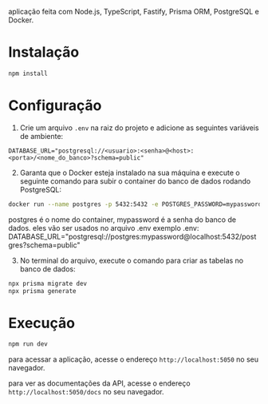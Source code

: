 aplicação feita com Node.js, TypeScript, Fastify, Prisma ORM, PostgreSQL e Docker.

# Instalação

```bash
npm install
```

# Configuração

1. Crie um arquivo `.env` na raiz do projeto e adicione as seguintes variáveis de ambiente:

```env
DATABASE_URL="postgresql://<usuario>:<senha>@<host>:<porta>/<nome_do_banco>?schema=public"
```

2. Garanta que o Docker esteja instalado na sua máquina e execute o seguinte comando para subir o container do banco de dados rodando PostgreSQL:

```bash
docker run --name postgres -p 5432:5432 -e POSTGRES_PASSWORD=mypassword -d postgres
```

postgres é o nome do container, mypassword é a senha do banco de dados.
eles vão ser usados no arquivo .env
exemplo .env: DATABASE_URL="postgresql://postgres:mypassword@localhost:5432/postgres?schema=public"

3. No terminal do arquivo, execute o comando para criar as tabelas no banco de dados:

```bash
npx prisma migrate dev
npx prisma generate
```

# Execução

```bash
npm run dev
```

para acessar a aplicação, acesse o endereço `http://localhost:5050` no seu navegador.

para ver as documentações da API, acesse o endereço `http://localhost:5050/docs` no seu navegador.
